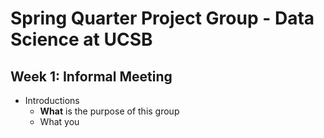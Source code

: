 # Spring Quarter Project Group - Data Science at UCSB

## Week 1: Informal Meeting 
+ Introductions
	+ **What** is the purpose of this group
	+ What you